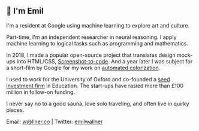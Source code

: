 ## 👋 I'm Emil

I'm a resident at Google using machine learning to explore art and culture. 

Part-time, I'm an independent researcher in neural reasoning. I apply machine learning to logical tasks such as programming and mathematics. 

In 2018, I made a popular open-source project that translates design mock-ups into HTML/CSS, [Screenshot-to-code](https://github.com/emilwallner/Screenshot-to-code). And a year later I was subject for a short-film by Google for my work on [automated colorization](https://www.youtube.com/watch?v=xKPk7tG2upc). 

I used to work for the University of Oxford and co-founded a [seed investment firm](http://emerge.education/) in Education. The start-ups have rasied more than £100 million in follow-on funding. 

I never say no to a good sauna, love solo traveling, and often live in quirky places. 

Email: w@llner.co | Twitter: [emilwallner](https://twitter.com/EmilWallner)
